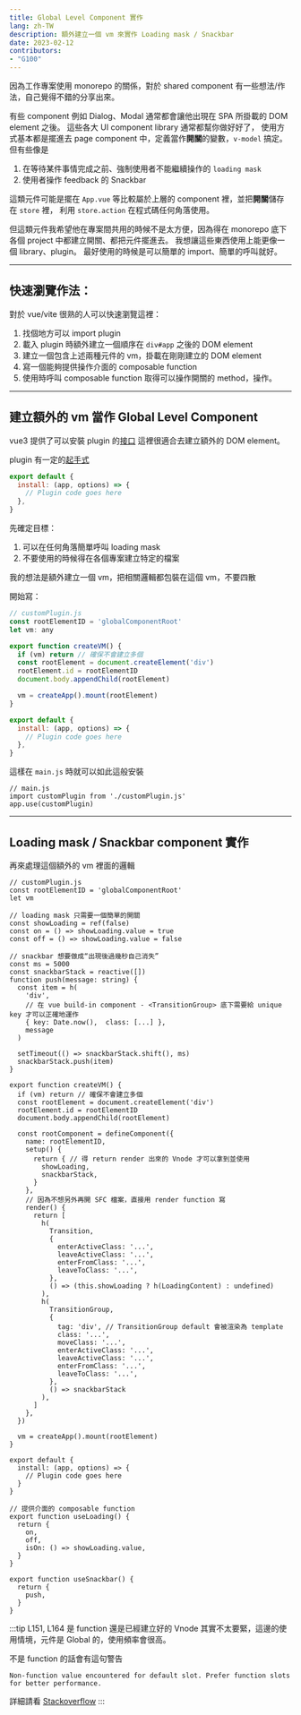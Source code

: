 ```yaml
---
title: Global Level Component 實作
lang: zh-TW
description: 額外建立一個 vm 來實作 Loading mask / Snackbar
date: 2023-02-12
contributors: 
- "G100"
---
```


因為工作專案使用 monorepo 的關係，對於 shared component 有一些想法/作法，自己覺得不錯的分享出來。

有些 component 例如 Dialog、Modal 通常都會讓他出現在 SPA 所掛載的 DOM element 之後。
這些各大 UI component library 通常都幫你做好好了，
使用方式基本都是擺進去 page component 中，定義當作**開關**的變數，`v-model` 搞定。
但有些像是

1. 在等待某件事情完成之前、強制使用者不能繼續操作的 `loading mask`
2. 使用者操作 feedback 的 Snackbar

這類元件可能是擺在 `App.vue` 等比較屬於上層的 component 裡，並把**開關**儲存在 `store` 裡，
利用 `store.action` 在程式碼任何角落使用。

但這類元件我希望他在專案間共用的時候不是太方便，因為得在 monorepo 底下各個 project 中都建立開關、都把元件擺進去。
我想讓這些東西使用上能更像一個 library、plugin。
最好使用的時候是可以簡單的 import、簡單的呼叫就好。

---

## 快速瀏覽作法：

對於 vue/vite 很熟的人可以快速瀏覽這裡：

1. 找個地方可以 import plugin
1. 載入 plugin 時額外建立一個順序在 `div#app` 之後的 DOM element
1. 建立一個包含上述兩種元件的 vm，掛載在剛剛建立的 DOM element
1. 寫一個能夠提供操作介面的 composable function
1. 使用時呼叫 composable function 取得可以操作開關的 method，操作。

---

## 建立額外的 vm 當作 Global Level Component

vue3 提供了可以安裝 plugin 的[接口](https://vuejs.org/api/application.html#app-use)
這裡很適合去建立額外的 DOM element。

plugin 有一定的[起手式](https://vuejs.org/guide/reusability/plugins.html#writing-a-plugin)

```javascript
export default {
  install: (app, options) => {
    // Plugin code goes here
  },
}
```

先確定目標：

1. 可以在任何角落簡單呼叫 loading mask
1. 不要使用的時候得在各個專案建立特定的檔案

我的想法是額外建立一個 vm，把相關邏輯都包裝在這個 vm，不要四散

開始寫：

```javascript
// customPlugin.js
const rootElementID = 'globalComponentRoot'
let vm: any

export function createVM() {
  if (vm) return // 確保不會建立多個
  const rootElement = document.createElement('div')
  rootElement.id = rootElementID
  document.body.appendChild(rootElement)

  vm = createApp().mount(rootElement)
}

export default {
  install: (app, options) => {
    // Plugin code goes here
  },
}
```

這樣在 `main.js` 時就可以如此這般安裝

```
// main.js
import customPlugin from './customPlugin.js'
app.use(customPlugin)
```

---

## Loading mask / Snackbar component 實作

再來處理這個額外的 vm 裡面的邏輯

```javascript{5-8,10-23,31-67,78-91}
// customPlugin.js
const rootElementID = 'globalComponentRoot'
let vm

// loading mask 只需要一個簡單的開關
const showLoading = ref(false)
const on = () => showLoading.value = true
const off = () => showLoading.value = false

// snackbar 想要做成“出現後過幾秒自己消失”
const ms = 5000
const snackbarStack = reactive([])
function push(message: string) {
  const item = h(
    'div',
    // 在 vue build-in component - <TransitionGroup> 底下需要給 unique key 才可以正確地運作
    { key: Date.now(),  class: [...] },
    message
  )

  setTimeout(() => snackbarStack.shift(), ms)
  snackbarStack.push(item)
}

export function createVM() {
  if (vm) return // 確保不會建立多個
  const rootElement = document.createElement('div')
  rootElement.id = rootElementID
  document.body.appendChild(rootElement)

  const rootComponent = defineComponent({
    name: rootElementID,
    setup() {
      return { // 得 return render 出來的 Vnode 才可以拿到並使用
        showLoading,
        snackbarStack,
      }
    },
    // 因為不想另外再開 SFC 檔案，直接用 render function 寫
    render() {
      return [
        h(
          Transition,
          {
            enterActiveClass: '...',
            leaveActiveClass: '...',
            enterFromClass: '...',
            leaveToClass: '...',
          },
          () => (this.showLoading ? h(LoadingContent) : undefined)
        ),
        h(
          TransitionGroup,
          {
            tag: 'div', // TransitionGroup default 會被渲染為 template
            class: '...',
            moveClass: '...',
            enterActiveClass: '...',
            leaveActiveClass: '...',
            enterFromClass: '...',
            leaveToClass: '...',
          },
          () => snackbarStack
        ),
      ]
    },
  })

  vm = createApp().mount(rootElement)
}

export default {
  install: (app, options) => {
    // Plugin code goes here
  }
}

// 提供介面的 composable function
export function useLoading() {
  return {
    on,
    off,
    isOn: () => showLoading.value,
  }
}

export function useSnackbar() {
  return {
    push,
  }
}
```

:::tip
L151, L164 是 function 還是已經建立好的 Vnode 其實不太要緊，這邊的使用情境，元件是 Global 的，使用頻率會很高。

不是 function 的話會有這句警告

`Non-function value encountered for default slot. Prefer function slots for better performance.`

詳細請看 [Stackoverflow](https://stackoverflow.com/questions/69875273/non-function-value-encountered-for-default-slot-in-vue-3-composition-api-comp)
:::
